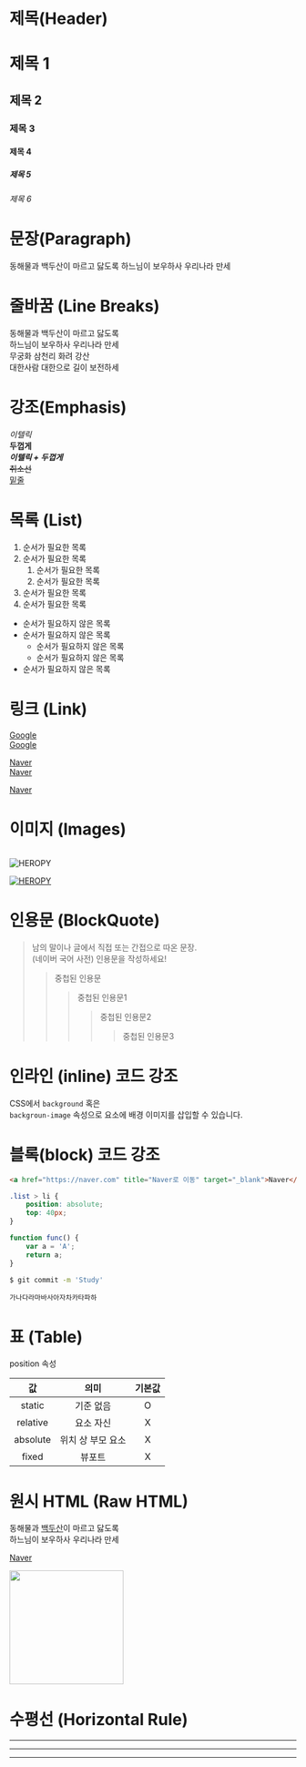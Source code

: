 # 제목(Header)
# 제목 1
## 제목 2
### 제목 3
#### 제목 4
##### 제목 5
###### 제목 6

# 문장(Paragraph)

동해물과 백두산이 마르고 닳도록
하느님이 보우하사 우리나라 만세

# 줄바꿈 (Line Breaks)

동해물과 백두산이 마르고 닳도록   
하느님이 보우하사 우리나라 만세  
무궁화 삼천리 화려 강산  
대한사람 대한으로 길이 보전하세

# 강조(Emphasis)

_이텔릭_  
**두껍게**  
**_이텔릭 + 두껍게_**  
~~취소선~~  
<u>밑줄</u>  

# 목록 (List)

1. 순서가 필요한 목록
1. 순서가 필요한 목록
   1. 순서가 필요한 목록
   1. 순서가 필요한 목록
1. 순서가 필요한 목록
1. 순서가 필요한 목록
 
- 순서가 필요하지 않은 목록
- 순서가 필요하지 않은 목록
  - 순서가 필요하지 않은 목록
  - 순서가 필요하지 않은 목록
- 순서가 필요하지 않은 목록

# 링크 (Link)

<a href="https://google.com">Google</a>     
[Google](https://google.com)  

<a href="https://naver.com" title="Naver로 이동">Naver</a>    
[Naver](https://naver.com "Naver로이동!")     


<a href="https://naver.com" title="Naver로 이동" target="_blank">Naver</a>


# 이미지 (Images)

![]()

![HEROPY](https://rococo-jalebi-6f9bf4.netlify.app/images/visual_bg.jpg)

[![HEROPY](https://rococo-jalebi-6f9bf4.netlify.app/images/visual_bg.jpg)](https://velog.io/@attjyh12)

# 인용문 (BlockQuote)

> 남의 말이나 글에서 직접 또는 간접으로 따온 문장.  
> (네이버 국어 사전)
> 인용문을 작성하세요!
>> 중첩된 인용문
>>> 중첩된 인용문1
>>>> 중첩된 인용문2
>>>>> 중첩된 인용문3

# 인라인 (inline) 코드 강조

CSS에서 `background` 혹은  
`backgroun-image` 속성으로 요소에 배경 이미지를 삽입할 수 있습니다.

# 블록(block) 코드 강조

```html
<a href="https://naver.com" title="Naver로 이동" target="_blank">Naver</a>
```

```css
.list > li {
    position: absolute;
    top: 40px;
}
```

```js
function func() {
    var a = 'A';
    return a;
}
```

```bash
$ git commit -m 'Study'
```

```plaintext
가나다라마바사아자차카타파하
```

# 표 (Table)

position 속성   

값 | 의미 | 기본값  
:--:|:--:|:--:
static | 기준 없음 | O
relative | 요소 자신 | X
absolute | 위치 상 부모 요소 | X
fixed | 뷰포트 | X

# 원시 HTML (Raw HTML)

동해물과 <span style="text-decoration: underline;">백두산</span>이 마르고 닳도록<br/>
하느님이 보우하사 우리나라 만세


<a href="https://naver.com" title="Naver로 이동" target="_blank">Naver</a>


<img width="200" height="200" src="https://rococo-jalebi-6f9bf4.netlify.app/images/visual_bg.jpg">


# 수평선 (Horizontal Rule)

---

***

___